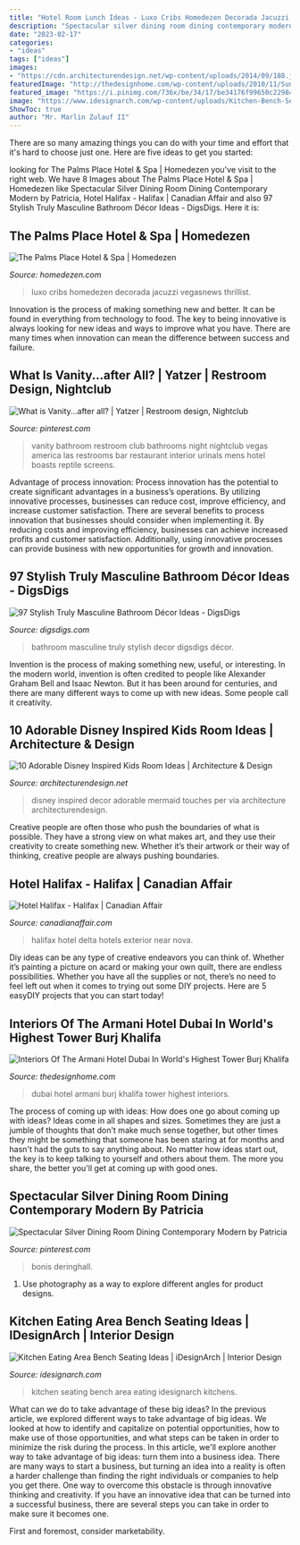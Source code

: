 ```yaml
---
title: "Hotel Room Lunch Ideas - Luxo Cribs Homedezen Decorada Jacuzzi Vegasnews Thrillist"
description: "Spectacular silver dining room dining contemporary modern by patricia"
date: "2023-02-17"
categories:
- "ideas"
tags: ["ideas"]
images:
- "https://cdn.architecturendesign.net/wp-content/uploads/2014/09/188.jpg"
featuredImage: "http://thedesignhome.com/wp-content/uploads/2010/11/Sunset-city-view-of-Dubai-Armani-hotel.jpg"
featured_image: "https://i.pinimg.com/736x/be/34/17/be34176f99650c22984e7173c350c6a9--restroom-design-public-bathrooms.jpg"
image: "https://www.idesignarch.com/wp-content/uploads/Kitchen-Bench-Seating-Ideas_6.jpg"
ShowToc: true
author: "Mr. Marlin Zulauf II"
---
```



There are so many amazing things you can do with your time and effort that it's hard to choose just one. Here are five ideas to get you started: 

	

		
looking for The Palms Place Hotel &amp; Spa | Homedezen you've visit to the right web. We have 8 Images about The Palms Place Hotel &amp; Spa | Homedezen like Spectacular Silver Dining Room Dining Contemporary Modern by Patricia, Hotel Halifax - Halifax | Canadian Affair and also 97 Stylish Truly Masculine Bathroom Décor Ideas - DigsDigs. Here it is:
		
    
## The Palms Place Hotel &amp; Spa | Homedezen

<img loading=lazy src="http://www.homedezen.com/wp-content/uploads/2013/08/The-Palms-Place-Hotel-Spa-23.jpg" onerror="this.onerror=null;this.src='https://tse4.mm.bing.net/th?id=OIP.3U1rfvmi7fmLE6mTdcRU_wHaEe&amp;pid=15.1';" alt="The Palms Place Hotel &amp; Spa | Homedezen">

_Source: homedezen.com_

>luxo cribs homedezen decorada jacuzzi vegasnews thrillist. 

	

Innovation is the process of making something new and better. It can be found in everything from technology to food. The key to being innovative is always looking for new ideas and ways to improve what you have. There are many times when innovation can mean the difference between success and failure.

    
## What Is Vanity...after All? | Yatzer | Restroom Design, Nightclub

<img loading=lazy src="https://i.pinimg.com/736x/be/34/17/be34176f99650c22984e7173c350c6a9--restroom-design-public-bathrooms.jpg" onerror="this.onerror=null;this.src='https://tse3.mm.bing.net/th?id=OIP.3zI9QppgopboI-bZoPUXZQHaLG&amp;pid=15.1';" alt="What is Vanity...after all? | Yatzer | Restroom design, Nightclub">

_Source: pinterest.com_

>vanity bathroom restroom club bathrooms night nightclub vegas america las restrooms bar restaurant interior urinals mens hotel boasts reptile screens. 

	

Advantage of process innovation:
Process innovation has the potential to create significant advantages in a business’s operations. By utilizing innovative processes, businesses can reduce cost, improve efficiency, and increase customer satisfaction.
There are several benefits to process innovation that businesses should consider when implementing it. By reducing costs and improving efficiency, businesses can achieve increased profits and customer satisfaction. Additionally, using innovative processes can provide business with new opportunities for growth and innovation.

    
## 97 Stylish Truly Masculine Bathroom Décor Ideas - DigsDigs

<img loading=lazy src="https://www.digsdigs.com/photos/2013/03/76-stylish-truly-masculine-bathroom-decor-ideas-16.jpg" onerror="this.onerror=null;this.src='https://tse2.mm.bing.net/th?id=OIP.ur9wz9bdD1nWqMe47gT4mgHaKW&amp;pid=15.1';" alt="97 Stylish Truly Masculine Bathroom Décor Ideas - DigsDigs">

_Source: digsdigs.com_

>bathroom masculine truly stylish decor digsdigs décor. 

	

Invention is the process of making something new, useful, or interesting. In the modern world, invention is often credited to people like Alexander Graham Bell and Isaac Newton. But it has been around for centuries, and there are many different ways to come up with new ideas. Some people call it creativity.

    
## 10 Adorable Disney Inspired Kids Room Ideas | Architecture &amp; Design

<img loading=lazy src="https://cdn.architecturendesign.net/wp-content/uploads/2014/09/188.jpg" onerror="this.onerror=null;this.src='https://tse1.mm.bing.net/th?id=OIP.eSrTrxeEEmd9k9ahspK4vQHaLZ&amp;pid=15.1';" alt="10 Adorable Disney Inspired Kids Room Ideas | Architecture &amp; Design">

_Source: architecturendesign.net_

>disney inspired decor adorable mermaid touches per via architecture architecturendesign. 

	

Creative people are often those who push the boundaries of what is possible. They have a strong view on what makes art, and they use their creativity to create something new. Whether it’s their artwork or their way of thinking, creative people are always pushing boundaries.

    
## Hotel Halifax - Halifax | Canadian Affair

<img loading=lazy src="https://www.canadianaffair.com/images/canada/nova-scotia/halifax/HAF004/delta-halifax/gall-e/max/yhzcp-exterior-002.jpg" onerror="this.onerror=null;this.src='https://tse3.mm.bing.net/th?id=OIP.ADMx9IV_zEquSt4WLF1d0AHaLH&amp;pid=15.1';" alt="Hotel Halifax - Halifax | Canadian Affair">

_Source: canadianaffair.com_

>halifax hotel delta hotels exterior near nova. 

	

Diy ideas can be any type of creative endeavors you can think of. Whether it’s painting a picture on acard or making your own quilt, there are endless possibilities. Whether you have all the supplies or not, there’s no need to feel left out when it comes to trying out some DIY projects. Here are 5 easyDIY projects that you can start today!

    
## Interiors Of The Armani Hotel Dubai In World&#039;s Highest Tower Burj Khalifa

<img loading=lazy src="http://thedesignhome.com/wp-content/uploads/2010/11/Sunset-city-view-of-Dubai-Armani-hotel.jpg" onerror="this.onerror=null;this.src='https://tse3.mm.bing.net/th?id=OIP.zJJ2_6PtAqFAHDeq641E8gHaLK&amp;pid=15.1';" alt="Interiors Of The Armani Hotel Dubai In World&#039;s Highest Tower Burj Khalifa">

_Source: thedesignhome.com_

>dubai hotel armani burj khalifa tower highest interiors. 

	

The process of coming up with ideas: How does one go about coming up with ideas?
Ideas come in all shapes and sizes. Sometimes they are just a jumble of thoughts that don't make much sense together, but other times they might be something that someone has been staring at for months and hasn't had the guts to say anything about. 
No matter how ideas start out, the key is to keep talking to yourself and others about them. The more you share, the better you'll get at coming up with good ones.

    
## Spectacular Silver Dining Room Dining Contemporary Modern By Patricia

<img loading=lazy src="https://i.pinimg.com/736x/84/a6/29/84a629796cbfdeb73189ac9e3754e788.jpg" onerror="this.onerror=null;this.src='https://tse4.mm.bing.net/th?id=OIP.rl1tSIO5qPiGVsHhJLjt_wHaLH&amp;pid=15.1';" alt="Spectacular Silver Dining Room Dining Contemporary Modern by Patricia">

_Source: pinterest.com_

>bonis deringhall. 

	

1. Use photography as a way to explore different angles for product designs.

    
## Kitchen Eating Area Bench Seating Ideas | IDesignArch | Interior Design

<img loading=lazy src="https://www.idesignarch.com/wp-content/uploads/Kitchen-Bench-Seating-Ideas_6.jpg" onerror="this.onerror=null;this.src='https://tse3.mm.bing.net/th?id=OIP.KqzhTnYrlITF4JWcxoBIUgHaLH&amp;pid=15.1';" alt="Kitchen Eating Area Bench Seating Ideas | iDesignArch | Interior Design">

_Source: idesignarch.com_

>kitchen seating bench area eating idesignarch kitchens. 

	

What can we do to take advantage of these big ideas?
In the previous article, we explored different ways to take advantage of big ideas. We looked at how to identify and capitalize on potential opportunities, how to make use of those opportunities, and what steps can be taken in order to minimize the risk during the process. In this article, we'll explore another way to take advantage of big ideas: turn them into a business idea.
There are many ways to start a business, but turning an idea into a reality is often a harder challenge than finding the right individuals or companies to help you get there. One way to overcome this obstacle is through innovative thinking and creativity. If you have an innovative idea that can be turned into a successful business, there are several steps you can take in order to make sure it becomes one. 

First and foremost, consider marketability.

